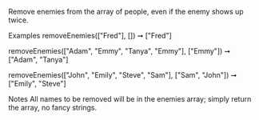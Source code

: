 Remove enemies from the array of people, even if the enemy shows up twice.

Examples
removeEnemies(["Fred"], []) ➞ ["Fred"]

removeEnemies(["Adam", "Emmy", "Tanya", "Emmy"], ["Emmy"]) ➞ ["Adam", "Tanya"]

removeEnemies(["John", "Emily", "Steve", "Sam"], ["Sam", "John"]) ➞ ["Emily", "Steve"]

Notes
All names to be removed will be in the enemies array; simply return the array, no fancy strings.